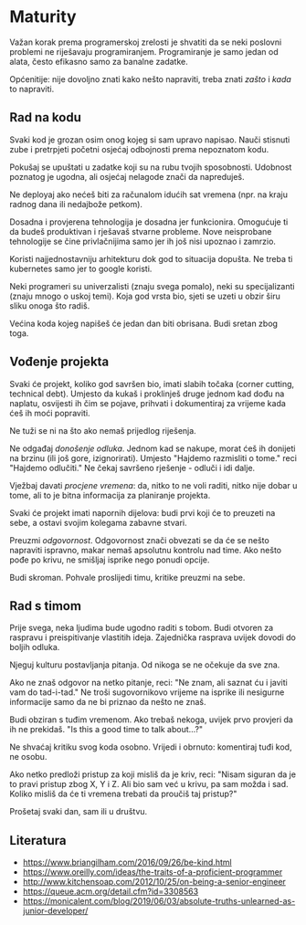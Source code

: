 # Maturity

Važan korak prema programerskoj zrelosti je shvatiti da se neki poslovni problemi ne riješavaju programiranjem. Programiranje je samo jedan od alata, često efikasno samo za banalne zadatke.

Općenitije: nije dovoljno znati kako nešto napraviti, treba znati *zašto* i *kada* to napraviti.

## Rad na kodu

Svaki kod je grozan osim onog kojeg si sam upravo napisao. Nauči stisnuti zube i pretrpjeti početni osjećaj odbojnosti prema nepoznatom kodu.

Pokušaj se upuštati u zadatke koji su na rubu tvojih sposobnosti. Udobnost poznatog je ugodna, ali osjećaj nelagode znači da napreduješ.

Ne deployaj ako nećeš biti za računalom idućih sat vremena (npr. na kraju radnog dana ili nedajbože petkom).

Dosadna i provjerena tehnologija je dosadna jer funkcionira. Omogućuje ti da budeš produktivan i rješavaš stvarne probleme. Nove neisprobane tehnologije se čine privlačnijima samo jer ih još nisi upoznao i zamrzio.

Koristi najjednostavniju arhitekturu dok god to situacija dopušta. Ne treba ti kubernetes samo jer to google koristi.

Neki programeri su univerzalisti (znaju svega pomalo), neki su specijalizanti (znaju mnogo o uskoj temi). Koja god vrsta bio, sjeti se uzeti u obzir širu sliku onoga što radiš.

Većina koda kojeg napišeš će jedan dan biti obrisana. Budi sretan zbog toga.

## Vođenje projekta

Svaki će projekt, koliko god savršen bio, imati slabih točaka (corner cutting, technical debt). Umjesto da kukaš i proklinješ druge jednom kad dođu na naplatu, osvijesti ih čim se pojave, prihvati i dokumentiraj za vrijeme kada ćeš ih moći popraviti.

Ne tuži se ni na što ako nemaš prijedlog riješenja.

Ne odgađaj *donošenje odluka*. Jednom kad se nakupe, morat ćeš ih donijeti na brzinu (ili još gore, izignorirati). Umjesto "Hajdemo razmisliti o tome." reci "Hajdemo odlučiti." Ne čekaj savršeno rješenje - odluči i idi dalje.

Vježbaj davati *procjene vremena*: da, nitko to ne voli raditi, nitko nije dobar u tome, ali to je bitna informacija za planiranje projekta.

Svaki će projekt imati napornih dijelova: budi prvi koji će to preuzeti na sebe, a ostavi svojim kolegama zabavne stvari.

Preuzmi *odgovornost*. Odgovornost znači obvezati se da će se nešto napraviti ispravno, makar nemaš apsolutnu kontrolu nad time. Ako nešto pođe po krivu, ne smišljaj isprike nego ponudi opcije.

Budi skroman. Pohvale proslijedi timu, kritike preuzmi na sebe.

## Rad s timom

Prije svega, neka ljudima bude ugodno raditi s tobom. Budi otvoren za raspravu i preispitivanje vlastitih ideja. Zajednička rasprava uvijek dovodi do boljih odluka.

Njeguj kulturu postavljanja pitanja. Od nikoga se ne očekuje da sve zna.

Ako ne znaš odgovor na netko pitanje, reci: "Ne znam, ali saznat ću i javiti vam do tad-i-tad." Ne troši sugovornikovo vrijeme na isprike ili nesigurne informacije samo da ne bi priznao da nešto ne znaš.

Budi obziran s tuđim vremenom. Ako trebaš nekoga, uvijek prvo provjeri da ih ne prekidaš. "Is this a good time to talk about...?"

Ne shvaćaj kritiku svog koda osobno. Vrijedi i obrnuto: komentiraj tuđi kod, ne osobu.

Ako netko predloži pristup za koji misliš da je kriv, reci: "Nisam siguran da je to pravi pristup zbog X, Y i Z. Ali bio sam već u krivu, pa sam možda i sad. Koliko misliš da će ti vremena trebati da proučiš taj pristup?"

Prošetaj svaki dan, sam ili u društvu.

## Literatura

* https://www.briangilham.com/2016/09/26/be-kind.html
* https://www.oreilly.com/ideas/the-traits-of-a-proficient-programmer
* http://www.kitchensoap.com/2012/10/25/on-being-a-senior-engineer
* https://queue.acm.org/detail.cfm?id=3308563
* https://monicalent.com/blog/2019/06/03/absolute-truths-unlearned-as-junior-developer/
